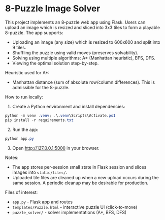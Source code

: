 # 8-Puzzle Image Solver

This project implements an 8-puzzle web app using Flask. Users can upload an image which is
resized and sliced into 3x3 tiles to form a playable 8-puzzle. The app supports:

- Uploading an image (any size) which is resized to 600x600 and split into 9 tiles.
- Shuffling the puzzle using valid moves (preserves solvability).
- Solving using multiple algorithms: A* (Manhattan heuristic), BFS, DFS.
- Viewing the optimal solution step-by-step.

Heuristic used for A*:
- Manhattan distance (sum of absolute row/column differences). This is admissible for the 8-puzzle.

How to run locally:

1. Create a Python environment and install dependencies:

```powershell
python -m venv .venv; .\.venv\Scripts\Activate.ps1
pip install -r requirements.txt
```

2. Run the app:

```powershell
python app.py
```

3. Open http://127.0.0.1:5000 in your browser.

Notes:
- The app stores per-session small state in Flask session and slices images into `static/tiles/`.
- Uploaded tile files are cleaned up when a new upload occurs during the same session. A periodic cleanup
  may be desirable for production.

Files of interest:
- `app.py` - Flask app and routes
- `templates/Puzzle.html` - interactive puzzle UI (click-to-move)
- `puzzle_solver/` - solver implementations (A*, BFS, DFS)
